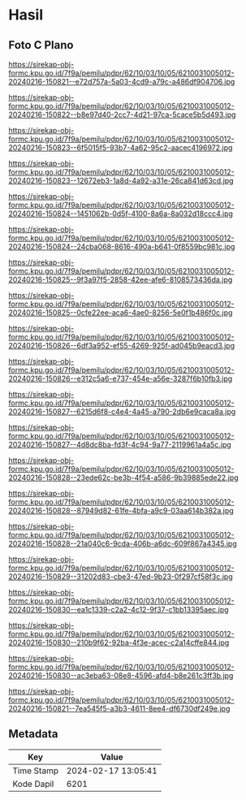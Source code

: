 # Hasil

## Foto C Plano

https://sirekap-obj-formc.kpu.go.id/7f9a/pemilu/pdpr/62/10/03/10/05/6210031005012-20240216-150821--e72d757a-5a03-4cd9-a79c-a486df904706.jpg

https://sirekap-obj-formc.kpu.go.id/7f9a/pemilu/pdpr/62/10/03/10/05/6210031005012-20240216-150822--b8e97d40-2cc7-4d21-97ca-5cace5b5d493.jpg

https://sirekap-obj-formc.kpu.go.id/7f9a/pemilu/pdpr/62/10/03/10/05/6210031005012-20240216-150823--6f5015f5-93b7-4a62-95c2-aacec4196972.jpg

https://sirekap-obj-formc.kpu.go.id/7f9a/pemilu/pdpr/62/10/03/10/05/6210031005012-20240216-150823--12672eb3-1a8d-4a92-a31e-26ca841d63cd.jpg

https://sirekap-obj-formc.kpu.go.id/7f9a/pemilu/pdpr/62/10/03/10/05/6210031005012-20240216-150824--1451062b-0d5f-4100-8a6a-8a032d18ccc4.jpg

https://sirekap-obj-formc.kpu.go.id/7f9a/pemilu/pdpr/62/10/03/10/05/6210031005012-20240216-150824--24cba068-8616-490a-b641-0f8559bc981c.jpg

https://sirekap-obj-formc.kpu.go.id/7f9a/pemilu/pdpr/62/10/03/10/05/6210031005012-20240216-150825--9f3a97f5-2858-42ee-afe6-8108573436da.jpg

https://sirekap-obj-formc.kpu.go.id/7f9a/pemilu/pdpr/62/10/03/10/05/6210031005012-20240216-150825--0cfe22ee-aca6-4ae0-8256-5e0f1b486f0c.jpg

https://sirekap-obj-formc.kpu.go.id/7f9a/pemilu/pdpr/62/10/03/10/05/6210031005012-20240216-150826--6df3a952-ef55-4269-925f-ad045b9eacd3.jpg

https://sirekap-obj-formc.kpu.go.id/7f9a/pemilu/pdpr/62/10/03/10/05/6210031005012-20240216-150826--e312c5a6-e737-454e-a56e-3287f6b10fb3.jpg

https://sirekap-obj-formc.kpu.go.id/7f9a/pemilu/pdpr/62/10/03/10/05/6210031005012-20240216-150827--6215d6f8-c4e4-4a45-a790-2db6e9caca8a.jpg

https://sirekap-obj-formc.kpu.go.id/7f9a/pemilu/pdpr/62/10/03/10/05/6210031005012-20240216-150827--4d8dc8ba-fd3f-4c94-9a77-2119961a4a5c.jpg

https://sirekap-obj-formc.kpu.go.id/7f9a/pemilu/pdpr/62/10/03/10/05/6210031005012-20240216-150828--23ede62c-be3b-4f54-a586-9b39885ede22.jpg

https://sirekap-obj-formc.kpu.go.id/7f9a/pemilu/pdpr/62/10/03/10/05/6210031005012-20240216-150828--87949d82-61fe-4bfa-a9c9-03aa614b382a.jpg

https://sirekap-obj-formc.kpu.go.id/7f9a/pemilu/pdpr/62/10/03/10/05/6210031005012-20240216-150828--21a040c6-9cda-406b-a6dc-609f867a4345.jpg

https://sirekap-obj-formc.kpu.go.id/7f9a/pemilu/pdpr/62/10/03/10/05/6210031005012-20240216-150829--31202d83-cbe3-47ed-9b23-0f297cf58f3c.jpg

https://sirekap-obj-formc.kpu.go.id/7f9a/pemilu/pdpr/62/10/03/10/05/6210031005012-20240216-150830--ea1c1339-c2a2-4c12-9f37-c1bb13395aec.jpg

https://sirekap-obj-formc.kpu.go.id/7f9a/pemilu/pdpr/62/10/03/10/05/6210031005012-20240216-150830--210b9f62-92ba-4f3e-acec-c2a14cffe844.jpg

https://sirekap-obj-formc.kpu.go.id/7f9a/pemilu/pdpr/62/10/03/10/05/6210031005012-20240216-150830--ac3eba63-08e8-4596-afd4-b8e261c3ff3b.jpg

https://sirekap-obj-formc.kpu.go.id/7f9a/pemilu/pdpr/62/10/03/10/05/6210031005012-20240216-150821--7ea545f5-a3b3-4611-8ee4-df6730df249e.jpg


## Metadata

| Key        | Value               |
| ---------- | ------------------- |
| Time Stamp | 2024-02-17 13:05:41 |
| Kode Dapil | 6201                |



